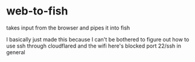 # web-to-fish
takes input from the browser and pipes it into fish

I basically just made this because I can't be bothered to figure out how to use ssh through cloudflared and the wifi here's blocked port 22/ssh in general